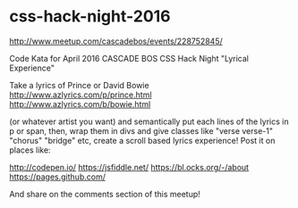 # css-hack-night-2016

http://www.meetup.com/cascadebos/events/228752845/

Code Kata for April 2016 CASCADE BOS CSS Hack Night "Lyrical Experience"

Take a lyrics of Prince or David Bowie 
http://www.azlyrics.com/p/prince.html
http://www.azlyrics.com/b/bowie.html

(or whatever artist you want) and semantically put each lines of the lyrics in p or span, then, wrap them in divs and give classes like "verse verse-1" "chorus" "bridge" etc, create a scroll based lyrics experience! Post it on places like:

http://codepen.io/
https://jsfiddle.net/
https://bl.ocks.org/-/about
https://pages.github.com/

And share on the comments section of this meetup!
